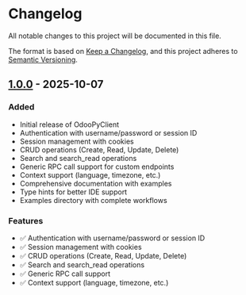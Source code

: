 # Changelog

All notable changes to this project will be documented in this file.

The format is based on [Keep a Changelog](https://keepachangelog.com/en/1.0.0/),
and this project adheres to [Semantic Versioning](https://semver.org/spec/v2.0.0.html).

## [1.0.0] - 2025-10-07

### Added
- Initial release of OdooPyClient
- Authentication with username/password or session ID
- Session management with cookies
- CRUD operations (Create, Read, Update, Delete)
- Search and search_read operations
- Generic RPC call support for custom endpoints
- Context support (language, timezone, etc.)
- Comprehensive documentation with examples
- Type hints for better IDE support
- Examples directory with complete workflows

### Features
- ✅ Authentication with username/password or session ID
- ✅ Session management with cookies
- ✅ CRUD operations (Create, Read, Update, Delete)
- ✅ Search and search_read operations
- ✅ Generic RPC call support
- ✅ Context support (language, timezone, etc.)

[1.0.0]: https://github.com/mohamed-helmy/OdooPyClient/releases/tag/v1.0.0
